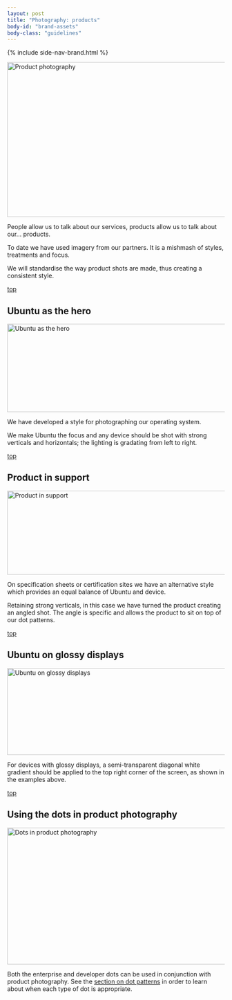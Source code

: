 ```yaml
---
layout: post
title: "Photography: products"
body-id: "brand-assets"
body-class: "guidelines"
---
```


{% include side-nav-brand.html %}

<div id="loop-guidelines" class="ten-col last-col">
<p><img src="https://assets.ubuntu.com/v1/de523767-photography-products.gif" alt="Product photography" title="Product photography" width="540" height="358" class="alignnone size-full wp-image-776" srcset="https://assets.ubuntu.com/v1/de523767-photography-products.gif 540w, https://assets.ubuntu.com/v1/0a4313c2-photography-products-300x198.gif 300w" sizes="(max-width: 540px) 100vw, 540px" /></p>
<p>People allow us to talk about our services, products allow us to talk about our&#8230; products.</p>
<p>To date we have used imagery from our partners. It is a mishmash of styles, treatments and focus.</p>
<p>We will standardise the way product shots are made, thus creating a consistent style.</p>
<div class="wp-link-top clearfix"><a href="#">top</a></div>
<h2>Ubuntu as the hero</h2>
<p><img src="https://assets.ubuntu.com/v1/774081ab-Ubuntu-as-the-hero.gif" alt="Ubuntu as the hero" title="Ubuntu as the hero" width="540" height="204" class="alignnone size-full wp-image-779" srcset="https://assets.ubuntu.com/v1/774081ab-Ubuntu-as-the-hero.gif 540w, https://assets.ubuntu.com/v1/d92219e7-Ubuntu-as-the-hero-300x113.gif 300w" sizes="(max-width: 540px) 100vw, 540px" /></p>
<p>We have developed a style for photographing our operating system.</p>
<p>We make Ubuntu the focus and any device should be shot with strong verticals and horizontals; the lighting is gradating from left to right.</p>
<div class="wp-link-top clearfix"><a href="#">top</a></div>
<h2>Product in support</h2>
<p><img src="https://assets.ubuntu.com/v1/d1ce7548-Product-in-support.gif" alt="Product in support" title="Product in support" width="540" height="194" class="alignnone size-full wp-image-780" srcset="https://assets.ubuntu.com/v1/d1ce7548-Product-in-support.gif 540w, https://assets.ubuntu.com/v1/1b0b234f-Product-in-support-300x107.gif 300w" sizes="(max-width: 540px) 100vw, 540px" /></p>
<p>On specification sheets or certification sites we have an alternative style which provides an equal balance of Ubuntu and device.</p>
<p>Retaining strong verticals, in this case we have turned the product creating an angled shot. The angle is specific and allows the product to sit on top of our dot patterns.</p>
<div class="wp-link-top clearfix"><a href="#">top</a></div>
<h2>Ubuntu on glossy displays</h2>
<p><img src="https://assets.ubuntu.com/v1/5b34b8f3-Ubuntu-on-glossy-displays.gif" alt="Ubuntu on glossy displays" title="Ubuntu on glossy displays" width="540" height="201" class="alignnone size-full wp-image-781" srcset="https://assets.ubuntu.com/v1/5b34b8f3-Ubuntu-on-glossy-displays.gif 540w, https://assets.ubuntu.com/v1/79c8eeb6-Ubuntu-on-glossy-displays-300x111.gif 300w" sizes="(max-width: 540px) 100vw, 540px" /></p>
<p>For devices with glossy displays, a semi-transparent diagonal white gradient should be applied to the top right corner of the screen, as shown in the examples above.</p>
<div class="wp-link-top clearfix"><a href="#">top</a></div>
<h2>Using the dots in product photography</h2>
<p><img src="https://assets.ubuntu.com/v1/10df854b-dots-in-product-photography.gif" alt="Dots in product photography" title="Dots in product photography" width="540" height="316" class="alignnone size-full wp-image-784" srcset="https://assets.ubuntu.com/v1/10df854b-dots-in-product-photography.gif 540w, https://assets.ubuntu.com/v1/a365431a-dots-in-product-photography-300x175.gif 300w" sizes="(max-width: 540px) 100vw, 540px" /></p>
<p>Both the enterprise and developer dots can be used in conjunction with product photography. See the <a href="/brand//assets/dot-patterns" title="Dot patterns">section on dot patterns</a> in order to learn about when each type of dot is appropriate.</p>
